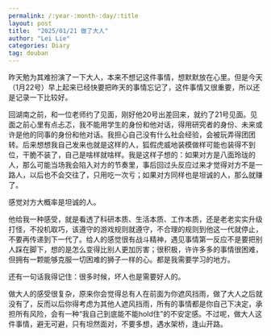 ```yaml
---
permalink: /:year-:month-:day/:title
layout: post
title:  "2025/01/21 做了大人"
author: "Lei Lie"
categories: Diary
tag: douban
---
```


昨天勉为其难扮演了一下大人，本来不想记这件事情，想默默放在心里。但是今天（1月22号）早上起来已经快要把昨天的事情忘记了，这件事情又很重要，所以还是记录一下比较好。

回湖南之前，和一位老师约了见面，刚好他20号出差回来，就约了21号见面。见面之前心里有点忐忑，我不能用学生的身份和他对话，得用研究者的身份、未来或许是他的同事的身份和他对话。我担心自己没有什么社会经验，会被玩弄得团团转。后来想想我自己发来也就是这样的人，狐假虎威地装模做样可能也装得不到位，干脆不装了，自己是啥样就啥样。我是这样子想的：如果对方是八面玲珑的人，那么可能当场我会陷入对方的节奏里，事后回过头反应过来才觉得对方不是一路人，以后也不会交往了，只用吃一次亏；如果对方同样也是坦诚的人，那么就赚了。

感觉对方大概率是坦诚的人。

他给我一种感受，就是看透了科研本质、生活本质、工作本质，还是老老实实升级打怪，不投机取巧，该遵守的游戏规则就遵守，不合理的规则到他这一代就停止，不要再传递到下一代了。给人的感觉很有战斗精神，遇见事情第一反应不是要把别人踩在脚下，想的是怎么变得比别人更加厉害；很积极，许许多多的事情很困难，但拥有一颗能够克服一切困难的狮子一样的心。都是我需要学习的地方。

还有一句话我得记住：很多时候，坏人也是需要好人的。

做大人的感受很复杂，原来你会觉得总有人在前面为你遮风挡雨，做了大人之后就没有了，反而以后你得考虑为其他人遮风挡雨，所有的事情都是你自己下决定，承担所有风险，会有一种“我自己到底能不能hold住”的不安定感。不过呢，做大人这件事情，避无可避，只有坦然面对，不要多想，遇水架桥，逢山开路。